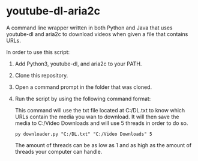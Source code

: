 # youtube-dl-aria2c
A command line wrapper written in both Python and Java that uses youtube-dl and aria2c to download videos when given a file that contains URLs.

In order to use this script:
1. Add Python3, youtube-dl, and aria2c to your PATH.
2. Clone this repository.
3. Open a command prompt in the folder that was cloned.
4. Run the script by using the following command format:
   
    This command will use the txt file located at C:/DL.txt to know which URLs contain the media you wan to download. It will then save the media to C:/Video Downloads and will use 5 threads in order to do so.
    ```
    py downloader.py "C:/DL.txt" "C:/Video Downloads" 5
    ```

    The amount of threads can be as low as 1 and as high as the amount of threads your computer can handle.
